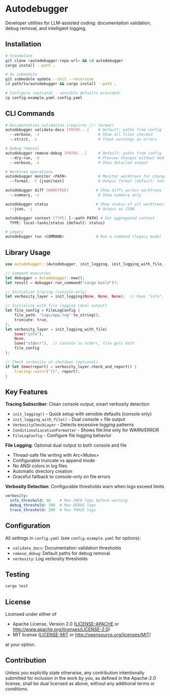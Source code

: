 # Autodebugger

Developer utilities for LLM-assisted coding: documentation validation, debug removal, and intelligent logging.

## Installation

```bash
# Standalone
git clone <autodebugger-repo-url> && cd autodebugger
cargo install --path .

# As submodule  
git submodule update --init --recursive
cd path/to/autodebugger && cargo install --path .

# Configure (optional - sensible defaults provided)
cp config.example.yaml config.yaml
```

## CLI Commands

```bash
# Documentation validation (requires //! format)
autodebugger validate-docs [PATHS...]    # Default: paths from config
  --verbose, -v                          # Show all files checked
  --strict, -s                           # Treat warnings as errors

# Debug removal
autodebugger remove-debug [PATHS...]     # Default: paths from config
  --dry-run, -d                          # Preview changes without modifying
  --verbose, -v                          # Show detailed output

# Worktree operations
autodebugger monitor <PATH>              # Monitor worktrees for changes
  --format, -f [json|text]               # Output format (default: text)

autodebugger diff [WORKTREE]            # Show diffs across worktrees
  --summary, -s                          # Show summary only

autodebugger status                     # Show status of all worktrees
  --json, -j                             # Output as JSON

autodebugger context [TYPE] [--path PATH] # Get aggregated context
  TYPE: local-tasks|status (default: status)

# Legacy
autodebugger run <COMMAND>              # Run a command (legacy mode)
```

## Library Usage

```rust
use autodebugger::{Autodebugger, init_logging, init_logging_with_file, FileLogConfig};

// Command execution
let debugger = Autodebugger::new();
let result = debugger.run_command("cargo build")?;

// Initialize tracing (console only)
let verbosity_layer = init_logging(None, None, None);  // Uses "info", stdout defaults

// Initialize with file logging (dual output)
let file_config = FileLogConfig {
    file_path: "logs/app.log".to_string(),
    truncate: true,
};
let verbosity_layer = init_logging_with_file(
    Some("info"),
    None,
    Some("stderr"),  // Console to stderr, file gets both
    file_config
);

// Check verbosity at shutdown (optional)
if let Some(report) = verbosity_layer.check_and_report() {
    tracing::warn!("{}", report);
}
```

## Key Features

**Tracing Subscriber**: Clean console output, smart verbosity detection
- `init_logging()` - Quick setup with sensible defaults (console only)
- `init_logging_with_file()` - Dual console + file output
- `VerbosityCheckLayer` - Detects excessive logging patterns
- `ConditionalLocationFormatter` - Shows file:line only for WARN/ERROR
- `FileLogConfig` - Configure file logging behavior

**File Logging**: Optional dual output to both console and file
- Thread-safe file writing with Arc<Mutex<File>>
- Configurable truncate vs append mode
- No ANSI colors in log files
- Automatic directory creation
- Graceful fallback to console-only on file errors

**Verbosity Detection**: Configurable thresholds warn when logs exceed limits
```yaml
verbosity:
  info_threshold: 50    # Max INFO logs before warning
  debug_threshold: 100  # Max DEBUG logs
  trace_threshold: 200  # Max TRACE logs
```

## Configuration

All settings in `config.yaml` (see `config.example.yaml` for options):
- `validate_docs`: Documentation validation thresholds
- `remove_debug`: Default paths for debug removal  
- `verbosity`: Log verbosity thresholds

## Testing

```bash
cargo test
```

## License

Licensed under either of

 * Apache License, Version 2.0
   ([LICENSE-APACHE](LICENSE-APACHE) or http://www.apache.org/licenses/LICENSE-2.0)
 * MIT license
   ([LICENSE-MIT](LICENSE-MIT) or http://opensource.org/licenses/MIT)

at your option.

## Contribution

Unless you explicitly state otherwise, any contribution intentionally submitted
for inclusion in the work by you, as defined in the Apache-2.0 license, shall be
dual licensed as above, without any additional terms or conditions.